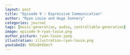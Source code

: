 ```yaml
---
layout: post
title: "Episode 9 : Expressive Communication"
author: "Ryan Louie and Hugo Sonnery"
categories: journal
tags: [music-generation, audio, controllable-generation]
image: episode-9-ryan-louie.png
author_picture: ryan-louie.jpeg
illustration: illustration-ryan-louie.png
youtubeId: 9X5u8tKUecY
---
```


